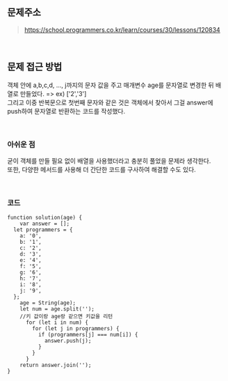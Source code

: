 ## 문제주소
> https://school.programmers.co.kr/learn/courses/30/lessons/120834

<br/>

## 문제 접근 방법
객체 안에 a,b,c,d, ..., j까지의 문자 값을 주고 매개변수 age를 문자열로 변경한 뒤 배열로 만들었다. => ex) ['2','3']  
그리고 이중 반복문으로 첫번째 문자와 같은 것은 객체에서 찾아서 그걸 answer에 push하여 문자열로 반환하는 코드를 작성했다.

<br/>

### 아쉬운 점
굳이 객체를 만들 필요 없이 배열을 사용했더라고 충분히 풀었을 문제라 생각한다.   
또한, 다양한 메서드를 사용해 더 간단한 코드를 구사하여 해결할 수도 있다.

<br/>

### 코드
````
function solution(age) {
    var answer = [];
  let programmers = {
    a: '0',
    b: '1',
    c: '2',
    d: '3',
    e: '4',
    f: '5',
    g: '6',
    h: '7',
    i: '8',
    j: '9',
  };
    age = String(age);
    let num = age.split('');
    //키 값이랑 age랑 같으면 키값을 리턴
      for (let i in num) {
        for (let j in programmers) {
          if (programmers[j] === num[i]) {
            answer.push(j);
          }
        }
      }
    return answer.join('');
}
````
